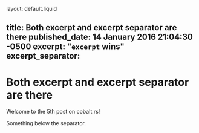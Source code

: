 layout: default.liquid

title: Both excerpt and excerpt separator are there
published_date: 14 January 2016 21:04:30 -0500
excerpt: "`excerpt` wins"
excerpt_separator: <!-- more -->
---

# Both excerpt and excerpt separator are there

Welcome to the 5th post on cobalt.rs!
<!-- more -->

Something below the separator.
